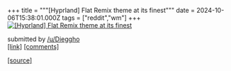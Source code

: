 +++
title = """[Hyprland] Flat Remix theme at its finest"""
date = 2024-10-06T15:38:01.000Z
tags = ["reddit","wm"]
+++
[![[Hyprland] Flat Remix theme at its finest](https://a.thumbs.redditmedia.com/pjESwyoxJIe6RhVdQDbbtZDL7iVmGc0OP6U0omgWfs8.jpg "[Hyprland] Flat Remix theme at its finest")](https://www.reddit.com/r/unixporn/comments/1fxjado/hyprland_flat_remix_theme_at_its_finest/)

submitted by [/u/Dieggho](https://www.reddit.com/user/Dieggho)  
[\[link\]](https://www.reddit.com/gallery/1fxjado) [\[comments\]](https://www.reddit.com/r/unixporn/comments/1fxjado/hyprland_flat_remix_theme_at_its_finest/)

[[source]](https://www.reddit.com/r/unixporn/comments/1fxjado/hyprland_flat_remix_theme_at_its_finest/)
